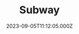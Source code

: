 ---
date: 2023-09-05T11:12:05.000Z
title: Subway
latitude: 52.04030352215779
longitude: 0.7303798784571579
category: checkin
---